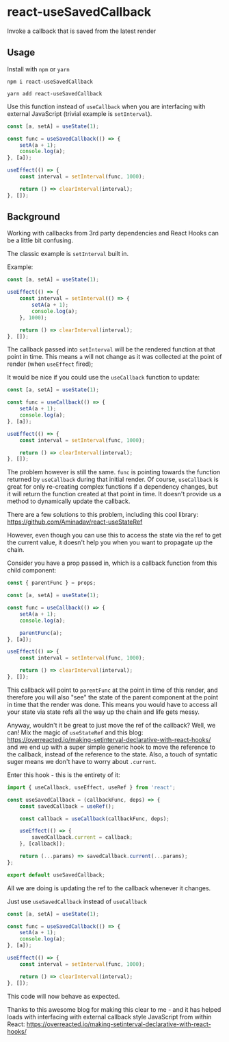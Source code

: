 # react-useSavedCallback

Invoke a callback that is saved from the latest render

## Usage

Install with `npm` or `yarn`

```
npm i react-useSavedCallback
```

```
yarn add react-useSavedCallback
```


Use this function instead of `useCallback` when you are interfacing with external JavaScript (trivial example is `setInterval`).


```javascript
const [a, setA] = useState(1);

const func = useSavedCallback(() => {
    setA(a + 1);
    console.log(a);
}, [a]);

useEffect(() => {
    const interval = setInterval(func, 1000);

    return () => clearInterval(interval);
}, []);

```


## Background

Working with callbacks from 3rd party dependencies and React Hooks can be a little bit confusing.

The classic example is `setInterval` built in.

Example:

```javascript
const [a, setA] = useState(1);

useEffect(() => {
    const interval = setInterval(() => {
        setA(a + 1);
        console.log(a);
    }, 1000);

    return () => clearInterval(interval);
}, []);
```

The callback passed into `setInterval` will be the rendered function at that point in time. This means `a` will not change as it was collected at the point of render (when `useEffect` fired);

It would be nice if you could use the `useCallback` function to update:


```javascript
const [a, setA] = useState(1);

const func = useCallback(() => {
    setA(a + 1);
    console.log(a);
}, [a]);

useEffect(() => {
    const interval = setInterval(func, 1000);

    return () => clearInterval(interval);
}, []);

```

The problem however is still the same. `func` is pointing towards the function returned by `useCallback` during that initial render. Of course, `useCallback` is great for only re-creating complex functions if a dependency changes, but it will return the function created at that point in time. It doesn't provide us a method to dynamically update the callback.

There are a few solutions to this problem, including this cool library: https://github.com/Aminadav/react-useStateRef

However, even though you can use this to access the state via the ref to get the current value, it doesn't help you when you want to propagate up the chain.

Consider you have a prop passed in, which is a callback function from this child component:

```javascript
const { parentFunc } = props;

const [a, setA] = useState(1);

const func = useCallback(() => {
    setA(a + 1);
    console.log(a);

    parentFunc(a);
}, [a]);

useEffect(() => {
    const interval = setInterval(func, 1000);

    return () => clearInterval(interval);
}, []);

```

This callback will point to `parentFunc` at the point in time of this render, and therefore you will also "see" the state of the parent component at the point in time that the render was done. This means you would have to access all your state via state refs all the way up the chain and life gets messy.

Anyway, wouldn't it be great to just move the ref of the callback? Well, we can! Mix the magic of `useStateRef` and this blog: https://overreacted.io/making-setinterval-declarative-with-react-hooks/ and we end up with a super simple generic hook to move the reference to the callback, instead of the reference to the state. Also, a touch of syntatic suger means we don't have to worry about `.current`.

Enter this hook - this is the entirety of it:

```javascript
import { useCallback, useEffect, useRef } from 'react';

const useSavedCallback = (callbackFunc, deps) => {
    const savedCallback = useRef();

    const callback = useCallback(callbackFunc, deps);

    useEffect(() => {
        savedCallback.current = callback;
    }, [callback]);

    return (...params) => savedCallback.current(...params);
};

export default useSavedCallback;
```

All we are doing is updating the ref to the callback whenever it changes.

Just use `useSavedCallback` instead of `useCallback`

```javascript
const [a, setA] = useState(1);

const func = useSavedCallback(() => {
    setA(a + 1);
    console.log(a);
}, [a]);

useEffect(() => {
    const interval = setInterval(func, 1000);

    return () => clearInterval(interval);
}, []);

```

This code will now behave as expected.

Thanks to this awesome blog for making this clear to me - and it has helped loads with interfacing with external callback style JavaScript from within React: https://overreacted.io/making-setinterval-declarative-with-react-hooks/
